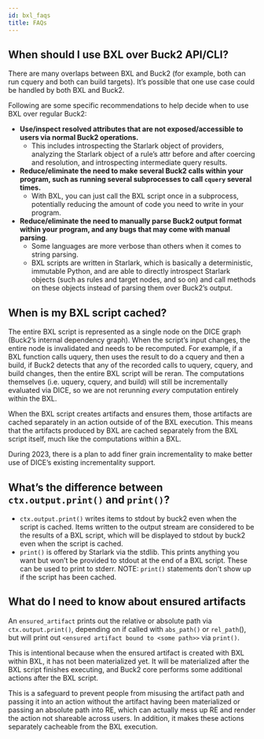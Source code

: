```yaml
---
id: bxl_faqs
title: FAQs
---
```


## When should I use BXL over Buck2 API/CLI?

There are many overlaps between BXL and Buck2 (for example, both can run cquery and both can build targets). It’s possible that one use case could be handled by both BXL and Buck2.

Following are some specific recommendations to help decide when to use BXL over regular Buck2:

* **Use/inspect resolved attributes that are not exposed/accessible to users via normal Buck2 operations.**
    * This includes introspecting the Starlark object of providers, analyzing the Starlark object of a rule’s attr before and after coercing and resolution, and introspecting intermediate query results.
* **Reduce/eliminate the need to make several Buck2 calls within your program, such as running several subprocesses to call `cquery` several times.**
    * With BXL, you can just call the BXL script once in a subprocess, potentially reducing the amount of code you need to write in your program.
* **Reduce/eliminate the need to manually parse Buck2 output format within your program, and any bugs that may come with manual parsing**.
    * Some languages are more verbose than others when it comes to string parsing.
    * BXL scripts are written in Starlark, which is basically a deterministic, immutable Python, and are able to directly introspect Starlark objects (such as rules and target nodes, and so on) and call methods on these objects instead of parsing them over Buck2’s output.

## When is my BXL script cached?

The entire BXL script is represented as a single node on the DICE graph (Buck2’s internal dependency graph). When the script’s input changes, the entire node is invalidated and needs to be recomputed. For example, if a BXL function calls uquery, then uses the result to do a cquery and then a build, if Buck2 detects that any of the recorded calls to uquery, cquery, and build changes, then the entire BXL script will be reran. The computations themselves (i.e. uquery, cquery, and build) will still be incrementally evaluated via DICE, so we are not rerunning _every_ computation entirely within the BXL.

When the BXL script creates artifacts and ensures them, those artifacts are cached separately in an action outside of
of the BXL execution. This means that the artifacts produced by BXL are cached separately from the BXL script itself, much like the computations within a BXL.

During 2023, there is a plan to add finer grain incrementality to make better use of DICE’s existing incrementality support.

## What’s the difference between `ctx.output.print()` and `print()`?

* `ctx.output.print()` writes items to stdout by buck2 even when the script is cached. Items written to the output stream are considered to be the results of a BXL script, which will be displayed to stdout by buck2 even when the script is cached.
* `print()` is offered by Starlark via the stdlib. This prints anything you want but won’t be provided to stdout at the end of a BXL script. These can be used to print to stderr. NOTE: `print()` statements don't show up if the script has been cached.

## What do I need to know about ensured artifacts

An `ensured_artifact` prints out the relative or absolute path via `ctx.output.print()`, depending on if called with `abs_path()` or `rel_path`(), but will print out `<ensured artifact bound to <some path>>` via `print()`.

This is intentional because when the ensured artifact is created with BXL within BXL, it has not been materialized yet. It will be materialized after the BXL script finishes executing, and Buck2 core performs some additional actions after the BXL script.

This is a safeguard to prevent people from misusing the artifact path and passing it into an action without the artifact having been materialized or passing an absolute path into RE, which can actually mess up RE and render the action not shareable across users. In addition, it makes these actions separately cacheable from the BXL execution.
